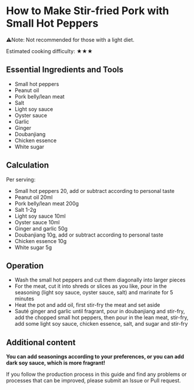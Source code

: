 # How to Make Stir-fried Pork with Small Hot Peppers

⚠️Note: Not recommended for those with a light diet.

Estimated cooking difficulty: ★★★

## Essential Ingredients and Tools

* Small hot peppers
* Peanut oil
* Pork belly/lean meat
* Salt
* Light soy sauce
* Oyster sauce
* Garlic
* Ginger
* Doubanjiang
* Chicken essence
* White sugar

## Calculation

Per serving:

- Small hot peppers 20, add or subtract according to personal taste
- Peanut oil 20ml
- Pork belly/lean meat 200g
- Salt 1-2g
- Light soy sauce 10ml
- Oyster sauce 10ml
- Ginger and garlic 50g
- Doubanjiang 10g, add or subtract according to personal taste
- Chicken essence 10g
- White sugar 5g

## Operation

* Wash the small hot peppers and cut them diagonally into larger pieces
* For the meat, cut it into shreds or slices as you like, pour in the seasoning (light soy sauce, oyster sauce, salt) and marinate for 5 minutes
* Heat the pot and add oil, first stir-fry the meat and set aside
* Sauté ginger and garlic until fragrant, pour in doubanjiang and stir-fry, add the chopped small hot peppers, then pour in the lean meat, stir-fry, add some light soy sauce, chicken essence, salt, and sugar and stir-fry

## Additional content

**You can add seasonings according to your preferences, or you can add dark soy sauce, which is more fragrant!**

If you follow the production process in this guide and find any problems or processes that can be improved, please submit an Issue or Pull request.
